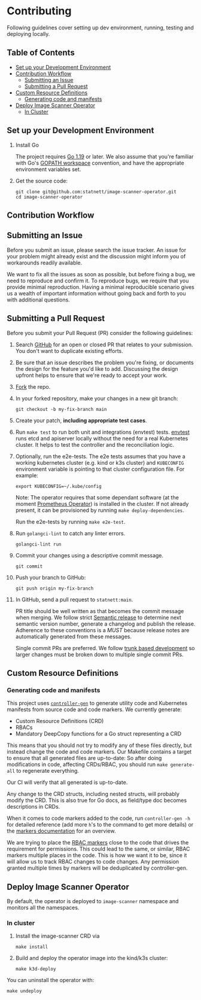 # Contributing

Following guidelines cover setting up dev environment, running, testing and deploying locally.

## Table of Contents

- [Set up your Development Environment](#set-up-your-development-environment)
- [Contribution Workflow](#contribution-workflow)
  - [Submitting an Issue](#submitting-an-issue)
  - [Submitting a Pull Request](#submitting-a-pull-request)
- [Custom Resource Definitions](#custom-resource-definitions)
  - [Generating code and manifests](#generating-code-and-manifests)
- [Deploy Image Scanner Operator](#deploy-image-scanner-operator)
  - [In Cluster](#in-cluster)

## Set up your Development Environment

1. Install Go

   The project requires [Go 1.19][go-download] or later. We also assume that you're familiar with
   Go's [GOPATH workspace][go-code] convention, and have the appropriate environment variables set.

1. Get the source code:

   ```shell
   git clone git@github.com:statnett/image-scanner-operator.git
   cd image-scanner-operator
   ```

## Contribution Workflow

## Submitting an Issue

Before you submit an issue, please search the issue tracker. An issue for your problem might already exist and the
discussion might inform you of workarounds readily available.

We want to fix all the issues as soon as possible, but before fixing a bug, we need to reproduce and confirm it.
To reproduce bugs, we require that you provide minimal reproduction.
Having a minimal reproducible scenario gives us a wealth of important information without going back and forth to
you with additional questions.

## Submitting a Pull Request

Before you submit your Pull Request (PR) consider the following guidelines:

1. Search [GitHub][github-pr] for an open or closed PR that relates
   to your submission. You don't want to duplicate existing efforts.

1. Be sure that an issue describes the problem you're fixing, or documents the design for the feature you'd like to add.
   Discussing the design upfront helps to ensure that we're ready to accept your work.

1. [Fork][image-scanner-repo] the repo.

1. In your forked repository, make your changes in a new git branch:

   ```shell
   git checkout -b my-fix-branch main
   ```

1. Create your patch, **including appropriate test cases**.

1. Run `make test` to run both unit and integrations (envtest) tests. [envtest][envtest] runs etcd and apiserver
   locally without the need for a real Kubernetes cluster. It helps to test the controller and the reconciliation logic.

1. Optionally, run the e2e-tests. The e2e tests assumes that you have a working kubernetes cluster (e.g. kind or k3s cluster)
   and `KUBECONFIG` environment variable is pointing to that cluster configuration file. For example:

   ```shell
   export KUBECONFIG=~/.kube/config
   ```

   Note: The operator requires that some dependant software (at the moment [Prometheus Operator][prom-operator])
   is installed in the cluster. If not already present, it can be provisioned
   by running `make deploy-dependencies`.

   Run the e2e-tests by running `make e2e-test`.

1. Run `golangci-lint` to catch any linter errors.

   ```shell
   golangci-lint run
   ```

1. Commit your changes using a descriptive commit message.

   ```shell
   git commit
   ```

1. Push your branch to GitHub:

   ```shell
   git push origin my-fix-branch
   ```

1. In GitHub, send a pull request to `statnett:main`.

   PR title should be well written as that becomes the commit message when merging. We follow strict
   [Semantic release][semantic-release] to determine next semantic version number, generate a changelog and publish
   the release. Adherence to these conventions is a *MUST* because release notes are automatically generated from
   these messages.

   Single commit PRs are preferred. We follow [trunk based development][trunk-based-development] so larger changes
   must be broken down to multiple single commit PRs.

## Custom Resource Definitions

### Generating code and manifests

This project uses [`controller-gen`][controller-gen] to generate utility code and Kubernetes
manifests from source code and code markers. We currently generate:

- Custom Resource Definitions (CRD)
- RBACs
- Mandatory DeepCopy functions for a Go struct representing a CRD

This means that you should not try to modify any of these files directly, but instead change
the code and code markers. Our Makefile contains a target to ensure that all generated files
are up-to-date: So after doing modifications in code, affecting CRDs/RBAC, you should
run `make generate-all` to regenerate everything.

Our CI will verify that all generated is up-to-date.

Any change to the CRD structs, including nested structs, will probably modify the CRD.
This is also true for Go docs, as field/type doc becomes descriptions in CRDs.

When it comes to code markers added to the code, run `controller-gen -h` for detailed
reference (add more `h`'s to the command to get more details) or the
[markers documentation][markers-doc] for an overview.

We are trying to place the [RBAC markers][rbac-markers] close to the code that drives the
requirement for permissions. This could lead to the same, or similar, RBAC markers multiple
places in the code. This is how we want it to be, since it will allow us to track RBAC changes to
code changes. Any permission granted multiple times by markers will be deduplicated by controller-gen.

## Deploy Image Scanner Operator

By default, the operator is deployed to `image-scanner` namespace and monitors all the namespaces.

### In cluster

1. Install the image-scanner CRD via

   ```shell
   make install
   ```

1. Build and deploy the operator image into the kind/k3s cluster:

   ```shell
   make k3d-deploy
   ```

You can uninstall the operator with:

```shell
make undeploy
```

[go-download]: https://golang.org/dl/
[go-code]: https://golang.org/doc/code.html
[github-pr]: https://github.com/statnett/image-scanner-operator/pulls
[image-scanner-repo]: https://github.com/statnett/image-scanner-operator
[envtest]: https://pkg.go.dev/sigs.k8s.io/controller-runtime/pkg/envtest
[prom-operator]: https://github.com/prometheus-operator/prometheus-operator
[semantic-release]: https://github.com/semantic-release/semantic-release
[trunk-based-development]: https://trunkbaseddevelopment.com/branch-by-abstraction/
[controller-gen]: https://book.kubebuilder.io/reference/controller-gen.html
[markers-doc]: https://book.kubebuilder.io/reference/markers.html
[rbac-markers]: https://book.kubebuilder.io/reference/markers/rbac.html
